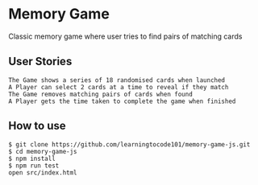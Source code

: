 # Memory Game
Classic memory game where user tries to find pairs of matching cards   

## User Stories
```
The Game shows a series of 18 randomised cards when launched  
A Player can select 2 cards at a time to reveal if they match  
The Game removes matching pairs of cards when found  
A Player gets the time taken to complete the game when finished   
```

## How to use  
`$ git clone https://github.com/learningtocode101/memory-game-js.git`   
`$ cd memory-game-js`  
`$ npm install `  
`$ npm run test`   
`open src/index.html`   
